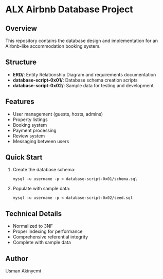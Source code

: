 # ALX Airbnb Database Project

## Overview
This repository contains the database design and implementation for an Airbnb-like accommodation booking system.

## Structure
- **ERD/**: Entity Relationship Diagram and requirements documentation
- **database-script-0x01/**: Database schema creation scripts
- **database-script-0x02/**: Sample data for testing and development

## Features
- User management (guests, hosts, admins)
- Property listings
- Booking system
- Payment processing
- Review system
- Messaging between users

## Quick Start
1. Create the database schema:
   ```
   mysql -u username -p < database-script-0x01/schema.sql
   ```
2. Populate with sample data:
   ```
   mysql -u username -p < database-script-0x02/seed.sql
   ```

## Technical Details
- Normalized to 3NF
- Proper indexing for performance
- Comprehensive referential integrity
- Complete with sample data

## Author
Usman Akinyemi
